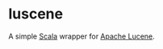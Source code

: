 # luscene

A simple [Scala](http://www.scala-lang.org/) wrapper for [Apache Lucene](http://lucene.apache.org/core/).
